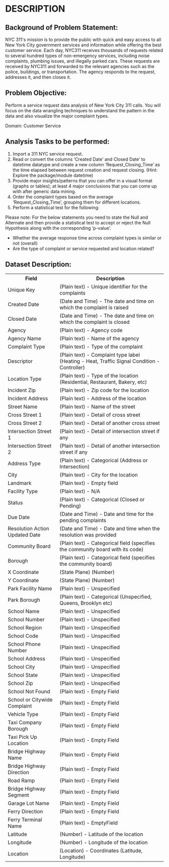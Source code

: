 <!DOCTYPE html>
<html>
<head>
  
</head>
<body>
  <h1>DESCRIPTION</h1>

  <h2>Background of Problem Statement:</h2>
  <p>
    NYC 311's mission is to provide the public with quick and easy access to all New York City government services and information while offering the best customer service. Each day, NYC311 receives thousands of requests related to several hundred types of non-emergency services, including noise complaints, plumbing issues, and illegally parked cars. These requests are received by NYC311 and forwarded to the relevant agencies such as the police, buildings, or transportation. The agency responds to the request, addresses it, and then closes it.
  </p>

  <h2>Problem Objective:</h2>
  <p>
    Perform a service request data analysis of New York City 311 calls. You will focus on the data wrangling techniques to understand the pattern in the data and also visualize the major complaint types.
  </p>
  <p>
    Domain: Customer Service
  </p>

  <h2>Analysis Tasks to be performed:</h2>
  <ol>
    <li>Import a 311 NYC service request.</li>
    <li>Read or convert the columns ‘Created Date’ and Closed Date’ to datetime datatype and create a new column ‘Request_Closing_Time’ as the time elapsed between request creation and request closing. (Hint: Explore the package/module datetime)</li>
    <li>Provide major insights/patterns that you can offer in a visual format (graphs or tables); at least 4 major conclusions that you can come up with after generic data mining.</li>
    <li>Order the complaint types based on the average ‘Request_Closing_Time’, grouping them for different locations.</li>
    <li>Perform a statistical test for the following:</li>
  </ol>
  <p>Please note: For the below statements you need to state the Null and Alternate and then provide a statistical test to accept or reject the Null Hypothesis along with the corresponding ‘p-value’.</p>
  <ul>
    <li>Whether the average response time across complaint types is similar or not (overall)</li>
    <li>Are the type of complaint or service requested and location related?</li>
  </ul>

  <h2>Dataset Description:</h2>
  <table>
    <tr>
      <th>Field</th>
      <th>Description</th>
    </tr>
    <tr>
      <td>Unique Key</td>
      <td>(Plain text) - Unique identifier for the complaints</td>
    </tr>
    <tr>
      <td>Created Date</td>
      <td>(Date and Time) - The date and time on which the complaint is raised</td>
    </tr>
    <tr>
      <td>Closed Date</td>
      <td>(Date and Time) - The date and time on which the complaint is closed</td>
    </tr>
    <tr>
      <td>Agency</td>
      <td>(Plain text) - Agency code</td>
    </tr>
    <tr>
      <td>Agency Name</td>
      <td>(Plain text) - Name of the agency</td>
    </tr>
    <tr>
      <td>Complaint Type</td>
      <td>(Plain text) - Type of the complaint</td>
    </tr>
    <tr>
      <td>Descriptor</td>
      <td>(Plain text) - Complaint type label (Heating - Heat, Traffic Signal Condition - Controller)</td>
    </tr>
    <tr>
      <td>Location Type</td>
      <td>(Plain text) - Type of the location (Residential, Restaurant, Bakery, etc)</td>
    </tr>
    <tr>
      <td>Incident Zip</td>
      <td>(Plain text) - Zip code for the location</td>
    </tr>
    <tr>
      <td>Incident Address</td>
      <td>(Plain text) - Address of the location</td>
    </tr>
    <tr>
      <td>Street Name</td>
      <td>(Plain text) - Name of the street</td>
    </tr>
    <tr>
      <td>Cross Street 1</td>
      <td>(Plain text) - Detail of cross street</td>
    </tr>
    <tr>
      <td>Cross Street 2</td>
      <td>(Plain text) - Detail of another cross street</td>
    </tr>
    <tr>
      <td>Intersection Street 1</td>
      <td>(Plain text) - Detail of intersection street if any</td>
    </tr>
    <tr>
      <td>Intersection Street 2</td>
      <td>(Plain text) - Detail of another intersection street if any</td>
    </tr>
    <tr>
      <td>Address Type</td>
      <td>(Plain text) - Categorical (Address or Intersection)</td>
    </tr>
    <tr>
      <td>City</td>
      <td>(Plain text) - City for the location</td>
    </tr>
    <tr>
      <td>Landmark</td>
      <td>(Plain text) - Empty field</td>
    </tr>
    <tr>
      <td>Facility Type</td>
      <td>(Plain text) - N/A</td>
    </tr>
    <tr>
      <td>Status</td>
      <td>(Plain text) - Categorical (Closed or Pending)</td>
    </tr>
    <tr>
      <td>Due Date</td>
      <td>(Date and Time) - Date and time for the pending complaints</td>
    </tr>
    <tr>
      <td>Resolution Action Updated Date</td>
      <td>(Date and Time) - Date and time when the resolution was provided</td>
    </tr>
    <tr>
      <td>Community Board</td>
      <td>(Plain text) - Categorical field (specifies the community board with its code)</td>
    </tr>
    <tr>
      <td>Borough</td>
      <td>(Plain text) - Categorical field (specifies the community board)</td>
    </tr>
    <tr>
      <td>X Coordinate</td>
      <td>(State Plane) (Number)</td>
    </tr>
    <tr>
      <td>Y Coordinate</td>
      <td>(State Plane) (Number)</td>
    </tr>
    <tr>
      <td>Park Facility Name</td>
      <td>(Plain text) - Unspecified</td>
    </tr>
    <tr>
      <td>Park Borough</td>
      <td>(Plain text) - Categorical (Unspecified, Queens, Brooklyn etc)</td>
    </tr>
    <tr>
      <td>School Name</td>
      <td>(Plain text) - Unspecified</td>
    </tr>
    <tr>
      <td>School Number</td>
      <td>(Plain text) - Unspecified</td>
    </tr>
    <tr>
      <td>School Region</td>
      <td>(Plain text) - Unspecified</td>
    </tr>
    <tr>
      <td>School Code</td>
      <td>(Plain text) - Unspecified</td>
    </tr>
    <tr>
      <td>School Phone Number</td>
      <td>(Plain text) - Unspecified</td>
    </tr>
    <tr>
      <td>School Address</td>
      <td>(Plain text) - Unspecified</td>
    </tr>
    <tr>
      <td>School City</td>
      <td>(Plain text) - Unspecified</td>
    </tr>
    <tr>
      <td>School State</td>
      <td>(Plain text) - Unspecified</td>
    </tr>
    <tr>
      <td>School Zip</td>
      <td>(Plain text) - Unspecified</td>
    </tr>
    <tr>
      <td>School Not Found</td>
      <td>(Plain text) - Empty Field</td>
    </tr>
    <tr>
      <td>School or Citywide Complaint</td>
      <td>(Plain text) - Empty Field</td>
    </tr>
    <tr>
      <td>Vehicle Type</td>
      <td>(Plain text) - Empty Field</td>
    </tr>
    <tr>
      <td>Taxi Company Borough</td>
      <td>(Plain text) - Empty Field</td>
    </tr>
    <tr>
      <td>Taxi Pick Up Location</td>
      <td>(Plain text) - Empty Field</td>
    </tr>
    <tr>
      <td>Bridge Highway Name</td>
      <td>(Plain text) - Empty Field</td>
    </tr>
    <tr>
      <td>Bridge Highway Direction</td>
      <td>(Plain text) - Empty Field</td>
    </tr>
    <tr>
      <td>Road Ramp</td>
      <td>(Plain text) - Empty Field</td>
    </tr>
    <tr>
      <td>Bridge Highway Segment</td>
      <td>(Plain text) - Empty Field</td>
    </tr>
    <tr>
      <td>Garage Lot Name</td>
      <td>(Plain text) - Empty Field</td>
    </tr>
    <tr>
      <td>Ferry Direction</td>
      <td>(Plain text) - Empty Field</td>
    </tr>
    <tr>
      <td>Ferry Terminal Name</td>
      <td>(Plain text) - EmptyField</td>
    </tr>
    <tr>
      <td>Latitude</td>
      <td>(Number) - Latitude of the location</td>
    </tr>
    <tr>
      <td>Longitude</td>
      <td>(Number) - Longitude of the location</td>
    </tr>
    <tr>
      <td>Location</td>
      <td>(Location) - Coordinates (Latitude, Longitude)</td>
    </tr>
  </table>

</body>
</html>
